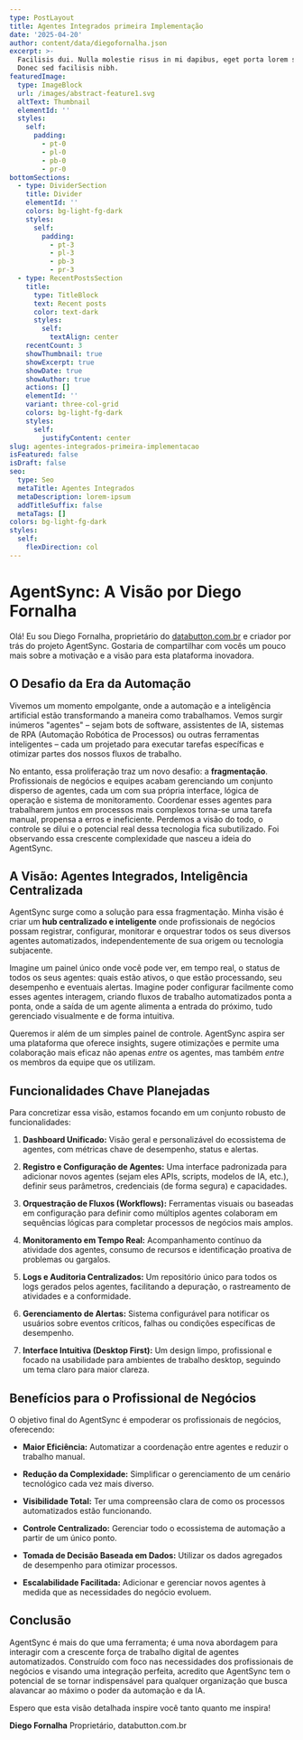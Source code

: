 ```yaml
---
type: PostLayout
title: Agentes Integrados primeira Implementação
date: '2025-04-20'
author: content/data/diegofornalha.json
excerpt: >-
  Facilisis dui. Nulla molestie risus in mi dapibus, eget porta lorem semper.
  Donec sed facilisis nibh.
featuredImage:
  type: ImageBlock
  url: /images/abstract-feature1.svg
  altText: Thumbnail
  elementId: ''
  styles:
    self:
      padding:
        - pt-0
        - pl-0
        - pb-0
        - pr-0
bottomSections:
  - type: DividerSection
    title: Divider
    elementId: ''
    colors: bg-light-fg-dark
    styles:
      self:
        padding:
          - pt-3
          - pl-3
          - pb-3
          - pr-3
  - type: RecentPostsSection
    title:
      type: TitleBlock
      text: Recent posts
      color: text-dark
      styles:
        self:
          textAlign: center
    recentCount: 3
    showThumbnail: true
    showExcerpt: true
    showDate: true
    showAuthor: true
    actions: []
    elementId: ''
    variant: three-col-grid
    colors: bg-light-fg-dark
    styles:
      self:
        justifyContent: center
slug: agentes-integrados-primeira-implementacao
isFeatured: false
isDraft: false
seo:
  type: Seo
  metaTitle: Agentes Integrados
  metaDescription: lorem-ipsum
  addTitleSuffix: false
  metaTags: []
colors: bg-light-fg-dark
styles:
  self:
    flexDirection: col
---
```

# AgentSync: A Visão por Diego Fornalha

Olá! Eu sou Diego Fornalha, proprietário do [databutton.com.br](http://databutton.com.br) e criador por trás do projeto AgentSync. Gostaria de compartilhar com vocês um pouco mais sobre a motivação e a visão para esta plataforma inovadora.

## O Desafio da Era da Automação

Vivemos um momento empolgante, onde a automação e a inteligência artificial estão transformando a maneira como trabalhamos. Vemos surgir inúmeros "agentes" – sejam bots de software, assistentes de IA, sistemas de RPA (Automação Robótica de Processos) ou outras ferramentas inteligentes – cada um projetado para executar tarefas específicas e otimizar partes dos nossos fluxos de trabalho.

No entanto, essa proliferação traz um novo desafio: a **fragmentação**. Profissionais de negócios e equipes acabam gerenciando um conjunto disperso de agentes, cada um com sua própria interface, lógica de operação e sistema de monitoramento. Coordenar esses agentes para trabalharem juntos em processos mais complexos torna-se uma tarefa manual, propensa a erros e ineficiente. Perdemos a visão do todo, o controle se dilui e o potencial real dessa tecnologia fica subutilizado. Foi observando essa crescente complexidade que nasceu a ideia do AgentSync.

## A Visão: Agentes Integrados, Inteligência Centralizada

AgentSync surge como a solução para essa fragmentação. Minha visão é criar um **hub centralizado e inteligente** onde profissionais de negócios possam registrar, configurar, monitorar e orquestrar todos os seus diversos agentes automatizados, independentemente de sua origem ou tecnologia subjacente.

Imagine um painel único onde você pode ver, em tempo real, o status de todos os seus agentes: quais estão ativos, o que estão processando, seu desempenho e eventuais alertas. Imagine poder configurar facilmente como esses agentes interagem, criando fluxos de trabalho automatizados ponta a ponta, onde a saída de um agente alimenta a entrada do próximo, tudo gerenciado visualmente e de forma intuitiva.

Queremos ir além de um simples painel de controle. AgentSync aspira ser uma plataforma que oferece insights, sugere otimizações e permite uma colaboração mais eficaz não apenas *entre* os agentes, mas também *entre* os membros da equipe que os utilizam.

## Funcionalidades Chave Planejadas

Para concretizar essa visão, estamos focando em um conjunto robusto de funcionalidades:

1.  **Dashboard Unificado:** Visão geral e personalizável do ecossistema de agentes, com métricas chave de desempenho, status e alertas.

2.  **Registro e Configuração de Agentes:** Uma interface padronizada para adicionar novos agentes (sejam eles APIs, scripts, modelos de IA, etc.), definir seus parâmetros, credenciais (de forma segura) e capacidades.

3.  **Orquestração de Fluxos (Workflows):** Ferramentas visuais ou baseadas em configuração para definir como múltiplos agentes colaboram em sequências lógicas para completar processos de negócios mais amplos.

4.  **Monitoramento em Tempo Real:** Acompanhamento contínuo da atividade dos agentes, consumo de recursos e identificação proativa de problemas ou gargalos.

5.  **Logs e Auditoria Centralizados:** Um repositório único para todos os logs gerados pelos agentes, facilitando a depuração, o rastreamento de atividades e a conformidade.

6.  **Gerenciamento de Alertas:** Sistema configurável para notificar os usuários sobre eventos críticos, falhas ou condições específicas de desempenho.

7.  **Interface Intuitiva (Desktop First):** Um design limpo, profissional e focado na usabilidade para ambientes de trabalho desktop, seguindo um tema claro para maior clareza.

## Benefícios para o Profissional de Negócios

O objetivo final do AgentSync é empoderar os profissionais de negócios, oferecendo:

*   **Maior Eficiência:** Automatizar a coordenação entre agentes e reduzir o trabalho manual.

*   **Redução da Complexidade:** Simplificar o gerenciamento de um cenário tecnológico cada vez mais diverso.

*   **Visibilidade Total:** Ter uma compreensão clara de como os processos automatizados estão funcionando.

*   **Controle Centralizado:** Gerenciar todo o ecossistema de automação a partir de um único ponto.

*   **Tomada de Decisão Baseada em Dados:** Utilizar os dados agregados de desempenho para otimizar processos.

*   **Escalabilidade Facilitada:** Adicionar e gerenciar novos agentes à medida que as necessidades do negócio evoluem.

## Conclusão

AgentSync é mais do que uma ferramenta; é uma nova abordagem para interagir com a crescente força de trabalho digital de agentes automatizados. Construído com foco nas necessidades dos profissionais de negócios e visando uma integração perfeita, acredito que AgentSync tem o potencial de se tornar indispensável para qualquer organização que busca alavancar ao máximo o poder da automação e da IA.

Espero que esta visão detalhada inspire você tanto quanto me inspira!

**Diego Fornalha**
Proprietário, databutton.com.br

